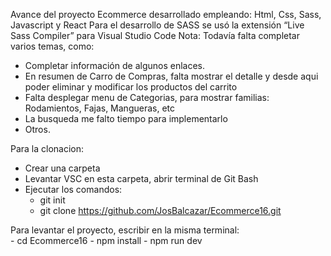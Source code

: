 Avance del proyecto Ecommerce desarrollado empleando: Html, Css, Sass, Javascript y React
Para el desarrollo de SASS se usó la extensión “Live Sass Compiler” para Visual Studio Code
Nota: Todavía falta completar varios temas, como:
- Completar información de algunos enlaces.
- En resumen de Carro de Compras, falta mostrar el detalle y desde aqui poder eliminar y modificar los productos del carrito
- Falta desplegar menu de Categorias, para mostrar familias: Rodamientos, Fajas, Mangueras, etc
- La busqueda me falto tiempo para implementarlo
- Otros.

Para la clonacion:
- Crear una carpeta
- Levantar VSC en esta carpeta, abrir terminal de Git Bash
- Ejecutar los comandos:
    - git init
    - git clone https://github.com/JosBalcazar/Ecommerce16.git

Para levantar el proyecto, escribir en la misma terminal:    
    - cd Ecommerce16
    - npm install
    - npm run dev

